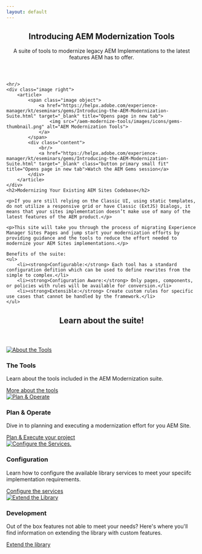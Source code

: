 ```yaml
---
layout: default
---
```


<section>
    <header class="main">
        <h1>Introducing AEM Modernization Tools</h1>
        <p>A suite of tools to modernize legacy AEM Implementations to the latest features AEM has to offer.</p>
    </header>
        
    <hr/>
    <div class="image right">
        <article>
            <span class="image object">
                <a href="https://helpx.adobe.com/experience-manager/kt/eseminars/gems/Introducing-the-AEM-Modernization-Suite.html" target="_blank" title="Opens page in new tab">
                    <img src="/aem-modernize-tools/images/icons/gems-thumbnail.png" alt="AEM Modernization Tools">
                </a>
            </span>
            <div class="content">
                <br/>
                <a href="https://helpx.adobe.com/experience-manager/kt/eseminars/gems/Introducing-the-AEM-Modernization-Suite.html" target="_blank" class="button primary small fit" title="Opens page in new tab">Watch the AEM Gems session</a>
            </div>
        </article>
    </div>
    <h2>Modernizing Your Existing AEM Sites Codebase</h2>
    
    <p>If you are still relying on the Classic UI, using static templates, do not utilize a responsive grid or have Classic (ExtJS) Dialogs, it means that your sites implementation doesn’t make use of many of the latest features of the AEM product.</p> 
    
    <p>This site will take you through the process of migrating Experience Manager Sites Pages and jump start your modernization efforts by providing guidance and the tools to reduce the effort needed to modernize your AEM Sites implementations.</p>

    Benefits of the suite:
    <ul>
        <li><strong>Configurable:</strong> Each tool has a standard configuration defition which can be used to define rewrites from the simple to complex.</li>
        <li><strong>Configuration Aware:</strong> Only pages, components, or policies with rules will be available for conversion.</li>
        <li><strong>Extensible:</strong> Create custom rules for specific use cases that cannot be handled by the framework.</li>
    </ul>
</section>

<!-- Section -->
<section>
    <header class="major">
        <h2>Learn about the suite!</h2>
    </header>
    <div class="features">
        <article>
            <a href="{{ site.baseurl }}/pages/tools.html" class="image left">
                <img src="{{ site.baseurl }}/images/icons/tools.svg" alt="About the Tools" />
            </a>
            <div class="content">
                <h3>The Tools</h3>
                <p>Learn about the tools included in the AEM Modernization suite.</p>
                <a href="{{ site.baseurl }}/pages/tools.html" class="button primary small">More about the tools</a>
            </div>
        </article>
        <article>
            <a href="{{ site.baseurl }}/pages/plan-operate.html" class="image left">
                <img src="{{ site.baseurl }}/images/icons/plan-and-operate.svg" alt="Plan & Operate" />
            </a>
            <div class="content">
                <h3>Plan &amp; Operate</h3>
                <p>Dive in to planning and executing a modernization effort for you AEM Site.</p>
                <a href="{{ site.baseurl }}/pages/plan-operate.html" class="button primary small">Plan &amp; Execute your project</a>
            </div>
        </article>
        <article>
            <a href="{{ site.baseurl }}/pages/configuration.html" class="image left">
                <img src="{{ site.baseurl }}/images/icons/configuration.svg" alt="Configure the Services." />
            </a>
            <div class="content">
                <h3>Configuration</h3>
                <p>Learn how to configure the available library services to meet your speciifc implementation requirements.</p>
                <a href="{{ site.baseurl }}/pages/configuration.html" class="button primary small">Configure the services</a>
            </div>
        </article>
        <article>
            <a href="{{ site.baseurl }}/pages/development.html" class="image left">
                <img src="{{ site.baseurl }}/images/icons/development.svg" alt="Extend the Library" />
            </a>
            <div class="content">
                <h3>Development</h3>
                <p>Out of the box features not able to meet your needs? Here's where you'll find information on extending the library with custom features.</p>
                <a href="{{ site.baseurl }}/pages/development.html" class="button primary small">Extend the library</a>
            </div>
        </article>
    </div>
</section>

        
    